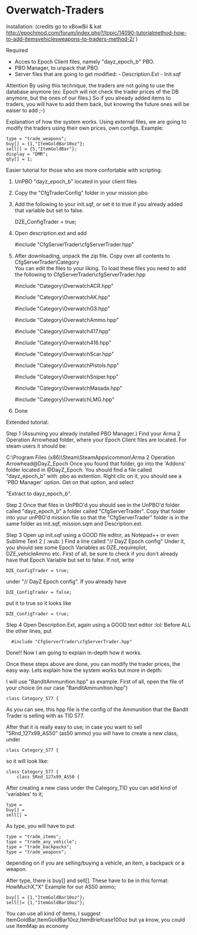 Overwatch-Traders
=================

Installation:
(credits go to xBowBii & kat http://epochmod.com/forum/index.php?/topic/14090-tutorialmethod-how-to-add-itemsvehiclesweapons-to-traders-method-2/ )

Required
- Acces to Epoch Client files, namely "dayz_epoch_b" PBO.
- PBO Manager, to unpack that PBO.
- Server files that are going to get modified:
      - Description.Ext
      - Init.sqf
 
Attention
By using this technique, the traders are not going to use the database anymore (ex: Epoch will not check the trader prices of the DB anymore, but the ones of our files.)
So if you already added items to traders, you will have to add them back, but knowing the future ones will be eaiser to add ;-)
 
Explanation of how the system works.
Using external files, we are going to modify the traders using their own prices, own configs.
Example:

    type = "trade_weapons";
    buy[] = {1,"ItemGoldBar10oz"};
    sell[] = {5,"ItemGoldBar"};
    display = "DMR";
    qty[] = 1;

 
Easier tutorial for those who are more confortable with scripting:

1. UnPBO "dayz_epoch_b" located in your client files

2. Copy the "CfgTraderConfig" folder in your mission pbo

3. Add the following to your init.sqf, or set it to true if you already added that variable but set to false.

      DZE_ConfigTrader = true;
 
4. Open description.ext and add

      #include "CfgServerTrader\cfgServerTrader.hpp"

5. After downloading, unpack the zip file.
Copy over all contents to CfgServerTrader\Category\
You can edit the files to your liking.
To load these files you need to add the following to CfgServerTrader\cfgServerTrader.hpp

      #include "Category\OverwatchACR.hpp"
      
      #include "Category\OverwatchAK.hpp"
      
      #include "Category\OverwatchG3.hpp"
      
      #include "Category\OverwatchAmmo.hpp"
      
      #include "Category\Overwatch417.hpp"
      
      #include "Category\Overwatch416.hpp"
      
      #include "Category\OverwatchScar.hpp"
      
      #include "Category\OverwatchPistols.hpp"
      
      #include "Category\OverwatchSniper.hpp"
      
      #include "Category\OverwatchMasada.hpp"
      
      #include "Category\OverwatchLMG.hpp"
	
6. Done
 
Extended tutorial:

Step 1 (Assuming you already installed PBO Manager.)
Find your Arma 2 Operation Arrowhead folder, where your Epoch Client files are located.
For steam users it should be:

C:\Program Files (x86)\Steam\SteamApps\common\Arma 2 Operation Arrowhead\@DayZ_Epoch
Once you found that folder, go into the 'Addons' folder located in @DayZ_Epoch.
You should find a file called "dayz_epoch_b" with .pbo as extention.
Right clic on it, you should see a 'PBO Manager' option. Get on that option, and select

"Extract to dayz_epoch_b\".
 
Step 2
Once that files in UnPBO'd you should see in the UnPBO'd folder called "dayz_epoch_b" a folder called
"CfgServerTrader". Copy that folder into your unPBO'd mission file so that the "CfgServerTrader" folder is in the same folder as init.sqf, mission.sqm and Description.ext.
 
Step 3
Open up init.sqf using a GOOD file editor, as Notepad++ or even Sublime Text 2 ( :wub: )
Find a line called "// DayZ Epoch config"
Under it, you should see some Epoch Variables as DZE_requireplot, DZE_vehicleAmmo etc.
First of all, be sure to check if you don't already have that Epoch Variable but set to false.
If not, write

    DZE_ConfigTrader = true;  

under "// DayZ Epoch config".
If you already have 

    DZE_ConfigTrader = false;

put it to true so it looks like 

    DZE_ConfigTrader = true;


Step 4
Open Description.Ext, again using a GOOD text editor :lol:
Before ALL the other lines, put

      #include "CfgServerTrader\cfgServerTrader.hpp"

Done!! Now I am going to explain in-depth how it works. 
 
Once these steps above are done, you can modify the trader prices, the easy way.
Lets explain how the system works but more in depth:
 

I will use "BanditAmmunition.hpp" as example.
First of all, open the file of your choice (in our case "BanditAmmunition.hpp")

    class Category_577 {

As you can see, this hpp file is the config of the Ammunition that the Bandit Trader is selling with as TID 577.
 

After that it is really easy to use;
in case you want to sell "5Rnd_127x99_AS50" (as50 ammo) you will have to create a new class, under

    class Category_577 {

so it will look like:

    class Category_577 {
        class 5Rnd_127x99_AS50 {

After creating a new class under the Category_TID you can add kind of 'variables' to it;

    type =
    buy[] =
    sell[] =

As type, you will have to put

    type = "trade_items";
    type = "trade_any_vehicle";
    type = "trade_backpacks";
    type = "trade_weapons";

depending on if you are selling/buying a vehicle, an item, a backpack or a weapon.
 
After type, there is buy[] and sell[].
These have to be in this format:
HowMuchX,"X"
Example for our AS50 ammo;

    buy[] = {1,"ItemGoldBar10oz"};
    sell[]= {1,"ItemGoldBar10oz"};

You can use all kind of items, I suggest ItemGoldBar,ItemGoldBar10oz,ItemBriefcase100oz but ya know, you could use ItemMap as economy
